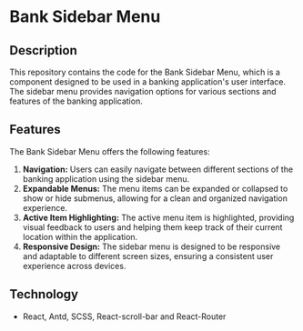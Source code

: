 # Bank Sidebar Menu

## Description
This repository contains the code for the Bank Sidebar Menu, which is a component designed to be used in a banking application's user interface. The sidebar menu provides navigation options for various sections and features of the banking application.

## Features
The Bank Sidebar Menu offers the following features:

1. **Navigation:** Users can easily navigate between different sections of the banking application using the sidebar menu.
2. **Expandable Menus:** The menu items can be expanded or collapsed to show or hide submenus, allowing for a clean and organized navigation experience.
3. **Active Item Highlighting:** The active menu item is highlighted, providing visual feedback to users and helping them keep track of their current location within the application.
4. **Responsive Design:** The sidebar menu is designed to be responsive and adaptable to different screen sizes, ensuring a consistent user experience across devices.

## Technology
- React, Antd, SCSS, React-scroll-bar and React-Router